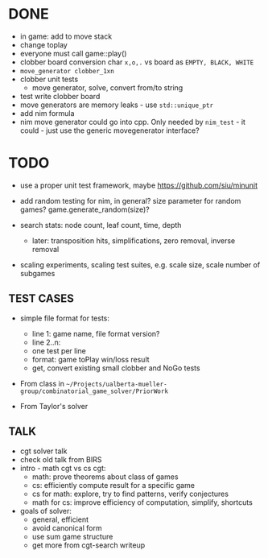 # DONE
- in game:
add to move stack
- change toplay
- everyone must call game::play()
- clobber board conversion char `x,o,.` vs board as `EMPTY, BLACK, WHITE`
- `move_generator clobber_1xn`
- clobber unit tests
    - move generator, solve, convert from/to string
- test write clobber board
- move generators are memory leaks - use `std::unique_ptr`
- add nim formula
- nim move generator could go into cpp. Only needed by `nim_test` - it could - just use the generic movegenerator interface?

# TODO

- use a proper unit test framework, maybe https://github.com/siu/minunit

- add random testing for nim, in general? size parameter for random games?
game.generate_random(size)?

- search stats: node count, leaf count, time, depth
    - later: transposition hits, simplifications, zero removal, inverse removal
- scaling experiments, scaling test suites, e.g. scale size, scale number of subgames

## TEST CASES
- simple file format for tests:
    - line 1: game name, file format version?
    - line 2..n:
    - one test per line
    - format: game toPlay win/loss result
    - get, convert existing small clobber and NoGo tests

- From class in `~/Projects/ualberta-mueller-group/combinatorial_game_solver/PriorWork`

- From Taylor's solver 

## TALK
- cgt solver talk
- check old talk from BIRS
- intro - math cgt vs cs cgt:
    - math: prove theorems about class of games
    - cs: efficiently compute result for a specific game
    - cs for math: explore, try to find patterns, verify conjectures
    - math for cs: improve efficiency of computation, simplify, shortcuts
- goals of solver:
    - general, efficient
    - avoid canonical form
    - use sum game structure
    - get more from cgt-search writeup

